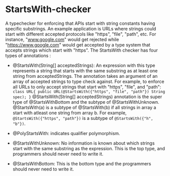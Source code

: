 # StartsWith-checker
A typechecker for enforcing that APIs start with string constants having specific substrings. An example application
is URLs where strings could start with different accepted protocols like "https", "file", "path", etc.
For instance, "www.google.com" would get rejected while "https://www.google.com" would get accepted by a type system
that accepts strings which start with "https".
The StartsWith checker has four types of annotations :
* @StartsWith(String[] acceptedStrings):
        An expression with this type represents a string that starts with the same substring as at least one string from
        acceptedStrings. The annotation takes an argument of an array of accepted strings to type check against.
        For example, to enforce all URLs to only accept strings that start with "https", "file", and "path":
            `class URL{
                public URL(@StartsWith({"https", "file", "path"}) String spec);
            }`
        @StartsWith(String[] acceptedStrings) annotation is the super type of @StartsWithBottom and the subtype of
        @StartsWithUnknown. @StartsWith(a) is a subtype of @StartsWith(b) if all strings in array a start with atleast
        one string from array b.
        For example, `@StartsWith({"https", "path"})` is a subtype of `@StartsWith({"h", "b"})`.

* @PolyStartsWith:
        indicates qualifier polymorphism.

* @StartsWithUnknown:
        No information is known about which strings start with the same substring as the expression. This is the top
        type, and programmers should never need to write it.

* @StartsWithBottom:
        This is the bottom type and the programmers should never need to write it.
